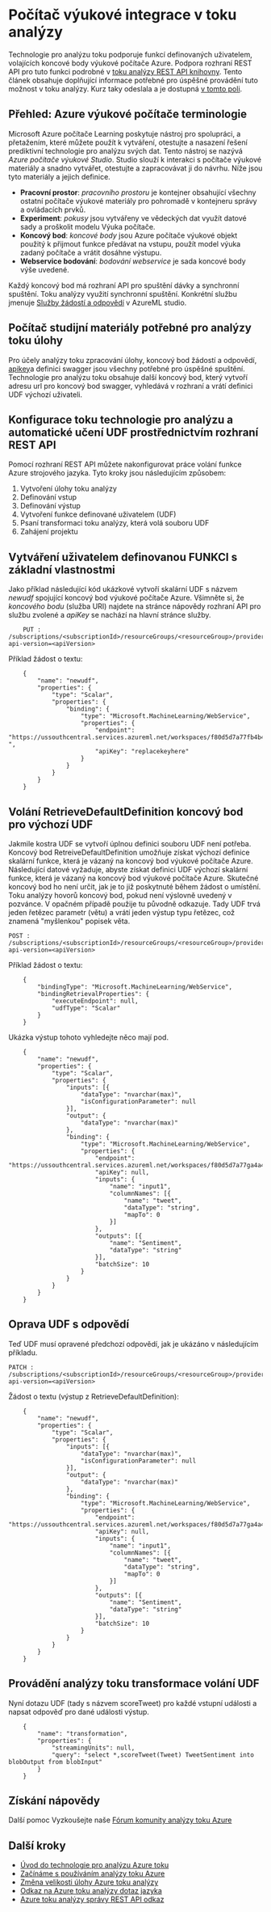 <properties 
    pageTitle="Postup při konfiguraci Azure počítače výukové koncové body v toku analýzy | Microsoft Azure" 
    description="Funkce definované uživatelem strojového jazyka v toku analýzy"
    keywords=""
    documentationCenter=""
    services="stream-analytics"
    authors="jeffstokes72" 
    manager="jhubbard" 
    editor="cgronlun"/>

<tags 
    ms.service="stream-analytics" 
    ms.devlang="na" 
    ms.topic="article" 
    ms.tgt_pltfrm="na" 
    ms.workload="data-services" 
    ms.date="09/26/2016" 
    ms.author="jeffstok"
/>

# <a name="machine-learning-integration-in-stream-analytics"></a>Počítač výukové integrace v toku analýzy

Technologie pro analýzu toku podporuje funkcí definovaných uživatelem, volajících koncové body výukové počítače Azure. Podpora rozhraní REST API pro tuto funkci podrobné v [toku analýzy REST API knihovny](https://msdn.microsoft.com/library/azure/dn835031.aspx). Tento článek obsahuje doplňující informace potřebné pro úspěšné provádění tuto možnost v toku analýzy. Kurz taky odeslala a je dostupná [v tomto poli](stream-analytics-machine-learning-integration-tutorial.md).

## <a name="overview-azure-machine-learning-terminology"></a>Přehled: Azure výukové počítače terminologie

Microsoft Azure počítače Learning poskytuje nástroj pro spolupráci, a přetažením, které můžete použít k vytváření, otestujte a nasazení řešení prediktivní technologie pro analýzu svých dat. Tento nástroj se nazývá *Azure počítače výukové Studio*. Studio slouží k interakci s počítače výukové materiály a snadno vytvářet, otestujte a zapracovávat ji do návrhu. Níže jsou tyto materiály a jejich definice.

- **Pracovní prostor**: *pracovního prostoru* je kontejner obsahující všechny ostatní počítače výukové materiály pro pohromadě v kontejneru správy a ovládacích prvků.
- **Experiment**: *pokusy* jsou vytvářeny ve vědeckých dat využít datové sady a proškolit modelu Výuka počítače.
- **Koncový bod**: *koncové body* jsou Azure počítače výukové objekt použitý k přijmout funkce předávat na vstupu, použít model výuka zadaný počítače a vrátit dosáhne výstupu.
- **Webservice bodování**: *bodování webservice* je sada koncové body výše uvedené.

Každý koncový bod má rozhraní API pro spuštění dávky a synchronní spuštění. Toku analýzy využití synchronní spuštění. Konkrétní službu jmenuje [Služby žádostí a odpovědí](../machine-learning/machine-learning-consume-web-services.md#request-response-service-rrs) v AzureML studio.

## <a name="machine-learning-resources-needed-for-stream-analytics-jobs"></a>Počítač studijní materiály potřebné pro analýzy toku úlohy

Pro účely analýzy toku zpracování úlohy, koncový bod žádostí a odpovědí, [apikey](../machine-learning/machine-learning-connect-to-azure-machine-learning-web-service.md#get-an-azure-machine-learning-authorization-key)a definici swagger jsou všechny potřebné pro úspěšné spuštění. Technologie pro analýzu toku obsahuje další koncový bod, který vytvoří adresu url pro koncový bod swagger, vyhledává v rozhraní a vrátí definici UDF výchozí uživateli.

## <a name="configure-a-stream-analytics-and-machine-learning-udf-via-rest-api"></a>Konfigurace toku technologie pro analýzu a automatické učení UDF prostřednictvím rozhraní REST API

Pomocí rozhraní REST API můžete nakonfigurovat práce volání funkce Azure strojového jazyka. Tyto kroky jsou následujícím způsobem:

1. Vytvoření úlohy toku analýzy
2. Definování vstup
3. Definování výstup
4. Vytvoření funkce definované uživatelem (UDF)
5. Psaní transformaci toku analýzy, která volá souboru UDF
6. Zahájení projektu

## <a name="creating-a-udf-with-basic-properties"></a>Vytváření uživatelem definovanou FUNKCI s základní vlastnostmi

Jako příklad následující kód ukázkové vytvoří skalární UDF s názvem *newudf* spojující koncový bod výukové počítače Azure. Všimněte si, že *koncového bodu* (služba URI) najdete na stránce nápovědy rozhraní API pro službu zvolené a *apiKey* se nachází na hlavní stránce služby.

````
    PUT : /subscriptions/<subscriptionId>/resourceGroups/<resourceGroup>/providers/Microsoft.StreamAnalytics/streamingjobs/<streamingjobName>/functions/<udfName>?api-version=<apiVersion>  
````

Příklad žádost o textu:  

````
    {
        "name": "newudf",
        "properties": {
            "type": "Scalar",
            "properties": {
                "binding": {
                    "type": "Microsoft.MachineLearning/WebService",
                    "properties": {
                        "endpoint": "https://ussouthcentral.services.azureml.net/workspaces/f80d5d7a77fb4b46bf2a30c63c078dca/services/b7be5e40fd194258796fb402c1958eaf/execute ",
                        "apiKey": "replacekeyhere"
                    }
                }
            }
        }
    }
````

## <a name="call-retrievedefaultdefinition-endpoint-for-default-udf"></a>Volání RetrieveDefaultDefinition koncový bod pro výchozí UDF

Jakmile kostra UDF se vytvoří úplnou definici souboru UDF není potřeba. Koncový bod RetreiveDefaultDefinition umožňuje získat výchozí definice skalární funkce, která je vázaný na koncový bod výukové počítače Azure. Následující datové vyžaduje, abyste získat definici UDF výchozí skalární funkce, která je vázaný na koncový bod výukové počítače Azure. Skutečné koncový bod ho není určit, jak je to již poskytnuté během žádost o umístění. Toku analýzy hovorů koncový bod, pokud není výslovně uvedený v pozvánce. V opačném případě použije tu původně odkazuje. Tady UDF trvá jeden řetězec parametr (větu) a vrátí jeden výstup typu řetězec, což znamená "myšlenkou" popisek věta.

````
POST : /subscriptions/<subscriptionId>/resourceGroups/<resourceGroup>/providers/Microsoft.StreamAnalytics/streamingjobs/<streamingjobName>/functions/<udfName>/RetrieveDefaultDefinition?api-version=<apiVersion>
````

Příklad žádost o textu:  

````
    {
        "bindingType": "Microsoft.MachineLearning/WebService",
        "bindingRetrievalProperties": {
            "executeEndpoint": null,
            "udfType": "Scalar"
        }
    }
````

Ukázka výstup tohoto vyhledejte něco mají pod.  

````
    {
        "name": "newudf",
        "properties": {
            "type": "Scalar",
            "properties": {
                "inputs": [{
                    "dataType": "nvarchar(max)",
                    "isConfigurationParameter": null
                }],
                "output": {
                    "dataType": "nvarchar(max)"
                },
                "binding": {
                    "type": "Microsoft.MachineLearning/WebService",
                    "properties": {
                        "endpoint": "https://ussouthcentral.services.azureml.net/workspaces/f80d5d7a77ga4a4bbf2a30c63c078dca/services/b7be5e40fd194258896fb602c1858eaf/execute",
                        "apiKey": null,
                        "inputs": {
                            "name": "input1",
                            "columnNames": [{
                                "name": "tweet",
                                "dataType": "string",
                                "mapTo": 0
                            }]
                        },
                        "outputs": [{
                            "name": "Sentiment",
                            "dataType": "string"
                        }],
                        "batchSize": 10
                    }
                }
            }
        }
    }
````

## <a name="patch-udf-with-the-response"></a>Oprava UDF s odpovědí 

Teď UDF musí opravené předchozí odpovědí, jak je ukázáno v následujícím příkladu.

````
PATCH : /subscriptions/<subscriptionId>/resourceGroups/<resourceGroup>/providers/Microsoft.StreamAnalytics/streamingjobs/<streamingjobName>/functions/<udfName>?api-version=<apiVersion>
````

Žádost o textu (výstup z RetrieveDefaultDefinition):

````
    {
        "name": "newudf",
        "properties": {
            "type": "Scalar",
            "properties": {
                "inputs": [{
                    "dataType": "nvarchar(max)",
                    "isConfigurationParameter": null
                }],
                "output": {
                    "dataType": "nvarchar(max)"
                },
                "binding": {
                    "type": "Microsoft.MachineLearning/WebService",
                    "properties": {
                        "endpoint": "https://ussouthcentral.services.azureml.net/workspaces/f80d5d7a77ga4a4bbf2a30c63c078dca/services/b7be5e40fd194258896fb602c1858eaf/execute",
                        "apiKey": null,
                        "inputs": {
                            "name": "input1",
                            "columnNames": [{
                                "name": "tweet",
                                "dataType": "string",
                                "mapTo": 0
                            }]
                        },
                        "outputs": [{
                            "name": "Sentiment",
                            "dataType": "string"
                        }],
                        "batchSize": 10
                    }
                }
            }
        }
    }
````

## <a name="implement-stream-analytics-transformation-to-call-the-udf"></a>Provádění analýzy toku transformace volání UDF

Nyní dotazu UDF (tady s názvem scoreTweet) pro každé vstupní události a napsat odpověď pro dané události výstup.  

````
    {
        "name": "transformation",
        "properties": {
            "streamingUnits": null,
            "query": "select *,scoreTweet(Tweet) TweetSentiment into blobOutput from blobInput"
        }
    }
````


## <a name="get-help"></a>Získání nápovědy
Další pomoc Vyzkoušejte naše [Fórum komunity analýzy toku Azure](https://social.msdn.microsoft.com/Forums/en-US/home?forum=AzureStreamAnalytics)

## <a name="next-steps"></a>Další kroky

- [Úvod do technologie pro analýzu Azure toku](stream-analytics-introduction.md)
- [Začínáme s používáním analýzy toku Azure](stream-analytics-get-started.md)
- [Změna velikosti úlohy Azure toku analýzy](stream-analytics-scale-jobs.md)
- [Odkaz na Azure toku analýzy dotaz jazyka](https://msdn.microsoft.com/library/azure/dn834998.aspx)
- [Azure toku analýzy správy REST API odkaz](https://msdn.microsoft.com/library/azure/dn835031.aspx)
